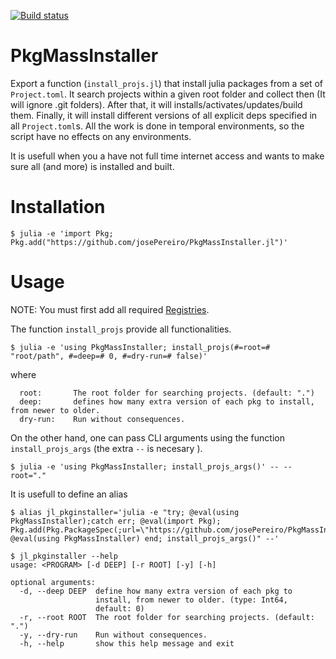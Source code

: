 [![Build status](https://github.com/josePereiro/PkgMassInstaller.jl/workflows/CI/badge.svg)](https://github.com/josePereiro/PkgMassInstaller.jl/actions)

# PkgMassInstaller
Export a function (`install_projs.jl`) that install julia packages from a set of `Project.toml`. 
It search projects within a given root folder and collect then (It will ignore .git folders). 
After that, it will installs/activates/updates/build them. 
Finally, it will install different versions of all explicit deps specified in all `Project.toml`s.
All the work is done in temporal environments, so the script have no effects on any environments.

It is usefull when you a have not full time internet access and wants to make sure all (and more) is installed and built.

# Installation
```console
$ julia -e 'import Pkg; Pkg.add("https://github.com/josePereiro/PkgMassInstaller.jl")'
```

# Usage

NOTE: You must first add all required [Registries](https://julialang.github.io/Pkg.jl/v1.1/registries/#Adding-registries-1).

The function `install_projs` provide all functionalities.

```console
$ julia -e 'using PkgMassInstaller; install_projs(#=root=# "root/path", #=deep=# 0, #=dry-run=# false)'
```

where
```console
  root:       The root folder for searching projects. (default: ".")
  deep:       defines how many extra version of each pkg to install, from newer to older. 
  dry-run:    Run without consequences.
```

On the other hand, one can pass CLI arguments using the function `install_projs_args` (the extra `--` is necesary ).

```console
$ julia -e 'using PkgMassInstaller; install_projs_args()' -- --root="."
```

It is usefull to define an alias

```console
$ alias jl_pkginstaller='julia -e "try; @eval(using PkgMassInstaller);catch err; @eval(import Pkg); Pkg.add(Pkg.PackageSpec(;url=\"https://github.com/josePereiro/PkgMassInstaller.jl\")); @eval(using PkgMassInstaller) end; install_projs_args()" --'
```

```console
$ jl_pkginstaller --help
usage: <PROGRAM> [-d DEEP] [-r ROOT] [-y] [-h]

optional arguments:
  -d, --deep DEEP  define how many extra version of each pkg to
                   install, from newer to older. (type: Int64,
                   default: 0)
  -r, --root ROOT  The root folder for searching projects. (default: ".")
  -y, --dry-run    Run without consequences.
  -h, --help       show this help message and exit
```



